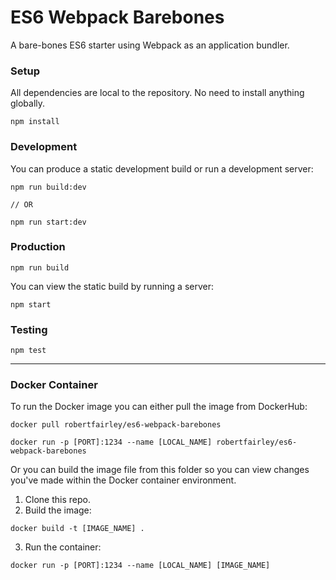 # ES6 Webpack Barebones

A bare-bones ES6 starter using Webpack as an application bundler.

### Setup

All dependencies are local to the repository. No need to install anything globally.

```shell
npm install
```

### Development

You can produce a static development build or run a development server:

```shell
npm run build:dev

// OR

npm run start:dev
```

### Production

```shell
npm run build
```

You can view the static build by running a server:
```shell
npm start
```

### Testing

```shell
npm test
```

---

### Docker Container

To run the Docker image you can either pull the image from DockerHub:
```shell
docker pull robertfairley/es6-webpack-barebones

docker run -p [PORT]:1234 --name [LOCAL_NAME] robertfairley/es6-webpack-barebones
```

Or you can build the image file from this folder so you can view changes you've made within the Docker container environment.

1. Clone this repo.
2. Build the image:
```shell
docker build -t [IMAGE_NAME] .
```

3. Run the container:
```shell
docker run -p [PORT]:1234 --name [LOCAL_NAME] [IMAGE_NAME]
```

